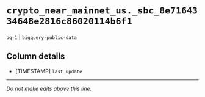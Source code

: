 # `crypto_near_mainnet_us._sbc_8e7164334648e2816c86020114b6f1`
`bq-1` | `bigquery-public-data`

## Column details
* [TIMESTAMP] `last_update`

-------------------------------------------------------------------------------
*Do not make edits above this line.*
